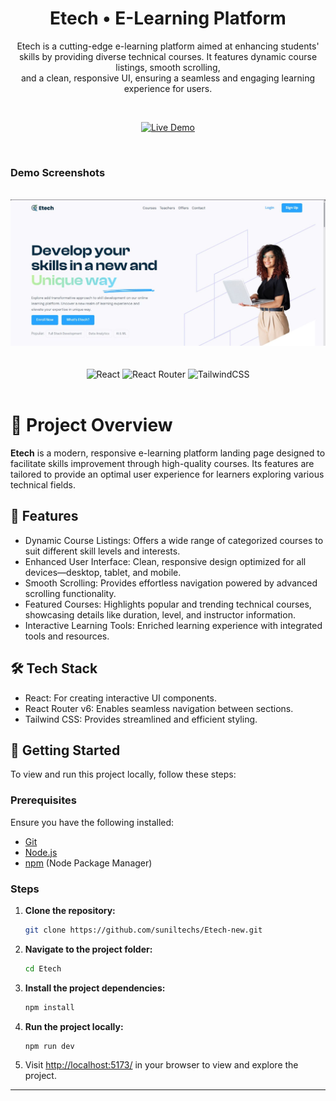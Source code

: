 <div align="center">

<h1>Etech • E-Learning Platform</h1>
<p>Etech is a cutting-edge e-learning platform aimed at enhancing students' skills by providing diverse technical courses. It features dynamic course listings, smooth scrolling, <br> and a clean, responsive UI, ensuring a seamless and engaging learning experience for users.</p>

<br/>

[![Live Demo](https://img.shields.io/badge/-Live%20Demo-4640DE?style=for-the-badge&logo=vercel&logoColor=white)](https://etech-new.netlify.app/)

<br />
</div>

### Demo Screenshots

<div align="center">
  <br />
      <img src="src/assets/images/Home/Screenshot2025-03-1915115.jpeg" alt="Project Banner">
      <br />
  <br />
  <br />
</div>

<div align="center">
    <img src="https://img.shields.io/badge/react-%2320232a.svg?style=for-the-badge&logo=react&logoColor=%2361DAFB" alt="React" />
    <img src="https://img.shields.io/badge/React_Router-CA4245?style=for-the-badge&logo=react-router&logoColor=white" alt="React Router" />
    <img src="https://img.shields.io/badge/tailwindcss-%2338B2AC.svg?style=for-the-badge&logo=tailwind-css&logoColor=white" alt="TailwindCSS" />
</div>
<br/>

# 🚀 Project Overview
**Etech** is a modern, responsive e-learning platform landing page designed to facilitate skills improvement through high-quality courses. Its features are tailored to provide an optimal user experience for learners exploring various technical fields.

## 🌟 Features

- Dynamic Course Listings: Offers a wide range of categorized courses to suit different skill levels and interests.
- Enhanced User Interface: Clean, responsive design optimized for all devices—desktop, tablet, and mobile.
- Smooth Scrolling: Provides effortless navigation powered by advanced scrolling functionality.
- Featured Courses: Highlights popular and trending technical courses, showcasing details like duration, level, and instructor information.
- Interactive Learning Tools: Enriched learning experience with integrated tools and resources.

## 🛠️ Tech Stack

- React: For creating interactive UI components.
- React Router v6: Enables seamless navigation between sections.
- Tailwind CSS: Provides streamlined and efficient styling.

## 🚀 Getting Started
To view and run this project locally, follow these steps:

### Prerequisites

Ensure you have the following installed:

- [Git](https://git-scm.com/)
- [Node.js](https://nodejs.org/en)
- [npm](https://www.npmjs.com/) (Node Package Manager)

### Steps

1. **Clone the repository:**

    ```bash
    git clone https://github.com/suniltechs/Etech-new.git
    ```

2. **Navigate to the project folder:**

    ```bash
    cd Etech
    ```

3. **Install the project dependencies:**

    ```bash
    npm install
    ```

4. **Run the project locally:**

    ```bash
    npm run dev
    ```

5. Visit [http://localhost:5173/](http://localhost:5173/) in your browser to view and explore the project.

---
